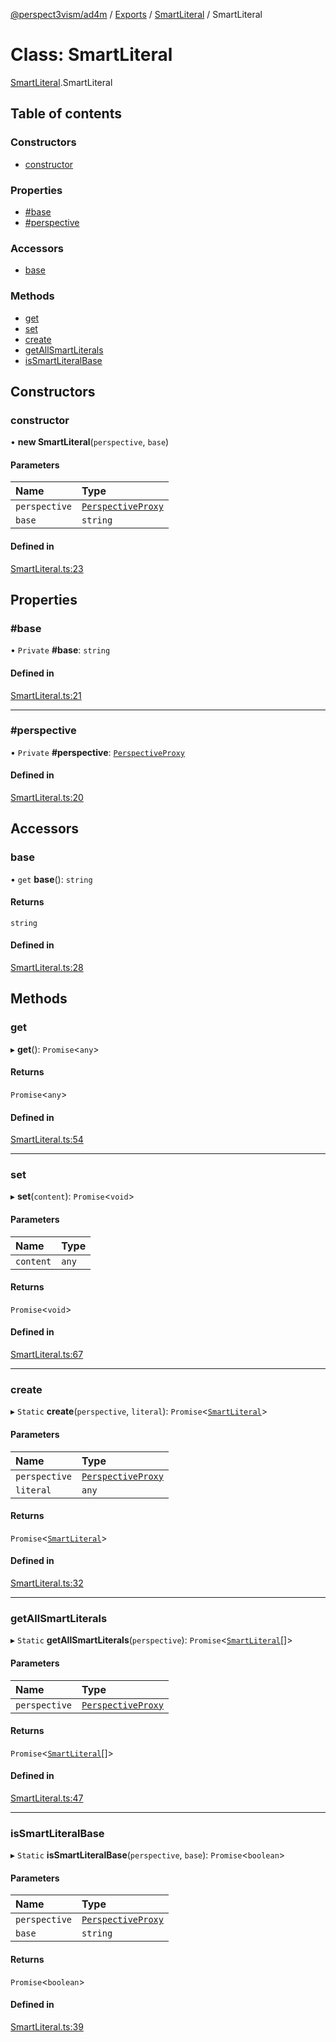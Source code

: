 [@perspect3vism/ad4m](../README.md) / [Exports](../modules.md) / [SmartLiteral](../modules/SmartLiteral.md) / SmartLiteral

# Class: SmartLiteral

[SmartLiteral](../modules/SmartLiteral.md).SmartLiteral

## Table of contents

### Constructors

- [constructor](SmartLiteral.SmartLiteral.md#constructor)

### Properties

- [#base](SmartLiteral.SmartLiteral.md##base)
- [#perspective](SmartLiteral.SmartLiteral.md##perspective)

### Accessors

- [base](SmartLiteral.SmartLiteral.md#base)

### Methods

- [get](SmartLiteral.SmartLiteral.md#get)
- [set](SmartLiteral.SmartLiteral.md#set)
- [create](SmartLiteral.SmartLiteral.md#create)
- [getAllSmartLiterals](SmartLiteral.SmartLiteral.md#getallsmartliterals)
- [isSmartLiteralBase](SmartLiteral.SmartLiteral.md#issmartliteralbase)

## Constructors

### constructor

• **new SmartLiteral**(`perspective`, `base`)

#### Parameters

| Name | Type |
| :------ | :------ |
| `perspective` | [`PerspectiveProxy`](perspectives_PerspectiveProxy.PerspectiveProxy.md) |
| `base` | `string` |

#### Defined in

[SmartLiteral.ts:23](https://github.com/perspect3vism/ad4m/blob/e76a46f1/core/src/SmartLiteral.ts#L23)

## Properties

### #base

• `Private` **#base**: `string`

#### Defined in

[SmartLiteral.ts:21](https://github.com/perspect3vism/ad4m/blob/e76a46f1/core/src/SmartLiteral.ts#L21)

___

### #perspective

• `Private` **#perspective**: [`PerspectiveProxy`](perspectives_PerspectiveProxy.PerspectiveProxy.md)

#### Defined in

[SmartLiteral.ts:20](https://github.com/perspect3vism/ad4m/blob/e76a46f1/core/src/SmartLiteral.ts#L20)

## Accessors

### base

• `get` **base**(): `string`

#### Returns

`string`

#### Defined in

[SmartLiteral.ts:28](https://github.com/perspect3vism/ad4m/blob/e76a46f1/core/src/SmartLiteral.ts#L28)

## Methods

### get

▸ **get**(): `Promise`<`any`\>

#### Returns

`Promise`<`any`\>

#### Defined in

[SmartLiteral.ts:54](https://github.com/perspect3vism/ad4m/blob/e76a46f1/core/src/SmartLiteral.ts#L54)

___

### set

▸ **set**(`content`): `Promise`<`void`\>

#### Parameters

| Name | Type |
| :------ | :------ |
| `content` | `any` |

#### Returns

`Promise`<`void`\>

#### Defined in

[SmartLiteral.ts:67](https://github.com/perspect3vism/ad4m/blob/e76a46f1/core/src/SmartLiteral.ts#L67)

___

### create

▸ `Static` **create**(`perspective`, `literal`): `Promise`<[`SmartLiteral`](SmartLiteral.SmartLiteral.md)\>

#### Parameters

| Name | Type |
| :------ | :------ |
| `perspective` | [`PerspectiveProxy`](perspectives_PerspectiveProxy.PerspectiveProxy.md) |
| `literal` | `any` |

#### Returns

`Promise`<[`SmartLiteral`](SmartLiteral.SmartLiteral.md)\>

#### Defined in

[SmartLiteral.ts:32](https://github.com/perspect3vism/ad4m/blob/e76a46f1/core/src/SmartLiteral.ts#L32)

___

### getAllSmartLiterals

▸ `Static` **getAllSmartLiterals**(`perspective`): `Promise`<[`SmartLiteral`](SmartLiteral.SmartLiteral.md)[]\>

#### Parameters

| Name | Type |
| :------ | :------ |
| `perspective` | [`PerspectiveProxy`](perspectives_PerspectiveProxy.PerspectiveProxy.md) |

#### Returns

`Promise`<[`SmartLiteral`](SmartLiteral.SmartLiteral.md)[]\>

#### Defined in

[SmartLiteral.ts:47](https://github.com/perspect3vism/ad4m/blob/e76a46f1/core/src/SmartLiteral.ts#L47)

___

### isSmartLiteralBase

▸ `Static` **isSmartLiteralBase**(`perspective`, `base`): `Promise`<`boolean`\>

#### Parameters

| Name | Type |
| :------ | :------ |
| `perspective` | [`PerspectiveProxy`](perspectives_PerspectiveProxy.PerspectiveProxy.md) |
| `base` | `string` |

#### Returns

`Promise`<`boolean`\>

#### Defined in

[SmartLiteral.ts:39](https://github.com/perspect3vism/ad4m/blob/e76a46f1/core/src/SmartLiteral.ts#L39)
